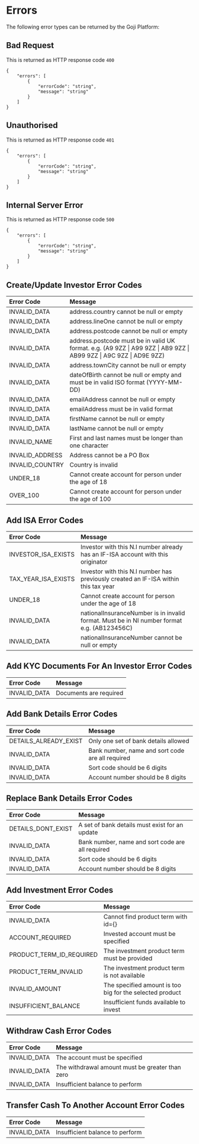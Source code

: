 # Errors

The following error types can be returned by the Goji Platform:

## Bad Request

This is returned as HTTP response code `400`

```
{
    "errors": [
        {
            "errorCode": "string",
            "message": "string"
        }
    ]
}
```

## Unauthorised

This is returned as HTTP response code `401`

```
{
    "errors": [
        {
            "errorCode": "string",
            "message": "string"
        }
    ]
}
```

## Internal Server Error

This is returned as HTTP response code `500`

```
{
    "errors": [
        {
            "errorCode": "string",
            "message": "string"
        }
    ]
}
```

## Create/Update Investor Error Codes

|Error Code | Message|
|:---------|:---------|
| INVALID_DATA | address.country cannot be null or empty |
| INVALID_DATA | address.lineOne cannot be null or empty |
| INVALID_DATA | address.postcode cannot be null or empty |
| INVALID_DATA | address.postcode must be in valid UK format. e.g. (A9 9ZZ &#124; A99 9ZZ &#124; AB9 9ZZ &#124; AB99 9ZZ &#124; A9C 9ZZ &#124; AD9E 9ZZ) |
| INVALID_DATA | address.townCity cannot be null or empty |
| INVALID_DATA | dateOfBirth cannot be null or empty and must be in valid ISO format (YYYY-MM-DD) |
| INVALID_DATA | emailAddress cannot be null or empty |
| INVALID_DATA | emailAddress must be in valid format |
| INVALID_DATA | firstName cannot be null or empty |
| INVALID_DATA | lastName cannot be null or empty |
| INVALID_NAME | First and last names must be longer than one character |
| INVALID_ADDRESS | Address cannot be a PO Box |
| INVALID_COUNTRY | Country is invalid |
| UNDER_18 | Cannot create account for person under the age of 18 |
| OVER_100 | Cannot create account for person under the age of 100 |

## Add ISA Error Codes

|Error Code | Message|
|:---------|:---------|
| INVESTOR_ISA_EXISTS | Investor with this N.I number already has an IF-ISA account with this originator |
| TAX_YEAR_ISA_EXISTS | Investor with this N.I number has previously created an IF-ISA within this tax year |
| UNDER_18 | Cannot create account for person under the age of 18 |
| INVALID_DATA | nationalInsuranceNumber is in invalid format. Must be in NI number format e.g. (AB123456C) |
| INVALID_DATA | nationalInsuranceNumber cannot be null or empty |

## Add KYC Documents For An Investor Error Codes

|Error Code | Message|
|:---------|:---------|
| INVALID_DATA | Documents are required |


## Add Bank Details Error Codes

|Error Code | Message|
|:---------|:---------|
| DETAILS_ALREADY_EXIST | Only one set of bank details allowed |
| INVALID_DATA | Bank number, name and sort code are all required |
| INVALID_DATA | Sort code should be 6 digits|
| INVALID_DATA  | Account number should be 8 digits |

## Replace Bank Details Error Codes

|Error Code | Message|
|:---------|:---------|
| DETAILS_DONT_EXIST | A set of bank details must exist for an update |
| INVALID_DATA | Bank number, name and sort code are all required |
| INVALID_DATA | Sort code should be 6 digits|
| INVALID_DATA  | Account number should be 8 digits |


## Add Investment Error Codes

|Error Code | Message|
|:---------|:---------|
| INVALID_DATA | Cannot find product term with id={} |
| ACCOUNT_REQUIRED | Invested account must be specified |
| PRODUCT_TERM_ID_REQUIRED | The investment product term must be provided |
| PRODUCT_TERM_INVALID | The investment product term is not available |
| INVALID_AMOUNT | The specified amount is too big for the selected product |
| INSUFFICIENT_BALANCE | Insufficient funds available to invest |


## Withdraw Cash Error Codes

|Error Code | Message|
|:---------|:---------|
| INVALID_DATA | The account must be specified |
| INVALID_DATA | The withdrawal amount must be greater than zero |
| INVALID_DATA | Insufficient balance to perform |

## Transfer Cash To Another Account Error Codes

|Error Code | Message|
|:---------|:---------|
| INVALID_DATA | Insufficient balance to perform |
